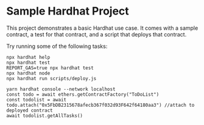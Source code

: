 # Sample Hardhat Project

This project demonstrates a basic Hardhat use case. It comes with a sample contract, a test for that contract, and a script that deploys that contract.

Try running some of the following tasks:

```shell
npx hardhat help
npx hardhat test
REPORT_GAS=true npx hardhat test
npx hardhat node
npx hardhat run scripts/deploy.js
```

```
yarn hardhat console --network localhost
const todo = await ethers.getContractFactory("ToDoList")
const todolist = await todo.attach("0x5FbDB2315678afecb367f032d93F642f64180aa3") //attach to deployed contract
await todolist.getAllTasks()
```